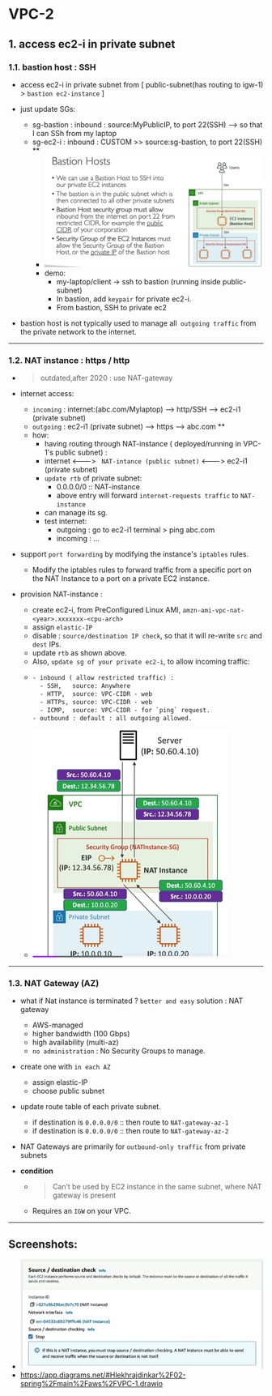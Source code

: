 # VPC-2

## 1. access ec2-i in private subnet
### 1.1. bastion host : SSH 
- access ec2-i in private subnet from  [ public-subnet(has routing to igw-1) > `bastion ec2-instance` ]
- just update SGs:
  - sg-bastion : inbound : source:MyPublicIP, to port 22(SSH) --> so that I can SSh from my laptop
  - sg-ec2-i : inbound : CUSTOM >> source:sg-bastion, to port 22(SSH) **
    - ![img_2.png](../99_img/vpc-1/img_2.png)
    - demo:
      - my-laptop/client  -> ssh to bastion (running inside public-subnet)
      - In bastion, add `keypair` for private ec2-i.
      - From bastion,  SSH to private ec2
      
- bastion host is not typically used to manage all` outgoing traffic` from the private network to the internet.
---
### 1.2. NAT instance : https / http
- > outdated,after 2020 : use NAT-gateway 
- internet access:
  - `incoming` : internet:(abc.com/Mylaptop) --> http/SSH -->  ec2-i1 (private subnet)
  - `outgoing` : ec2-i1 (private subnet) --> https --> abc.com **
  - how:
    - having routing through NAT-instance ( deployed/running in VPC-1's public subnet) :
    - internet <---> ` NAT-intance (public subnet)` <--->  ec2-i1 (private subnet)
    - `update rtb` of private subnet:
      - 0.0.0.0/0  ::  NAT-instance
      - above entry will forward  `internet-requests traffic` to `NAT-instance`
    - can manage its sg.
    - test internet:
      - outgoing : go to ec2-i1 terminal > ping abc.com
      - incoming : ...
      
- support `port forwarding` by modifying the instance's `iptables` rules.
  - Modify the iptables rules to forward traffic from a specific port on the NAT Instance to a port on a private EC2 instance.
  
- provision NAT-instance :
  - create ec2-i, from PreConfigured Linux AMI, `amzn-ami-vpc-nat-<year>.xxxxxxx-<cpu-arch>`
  - assign `elastic-IP`
  - disable : `source/destination IP check`, so that it will re-write `src` and `dest` IPs.
  - update `rtb` as shown above.
  - Also, `update sg of your private ec2-i`, to allow incoming traffic:
  - ```
    - inbound ( allow restricted traffic) : 
      - SSH,   source: Anywhere
      - HTTP,  source: VPC-CIDR - web
      - HTTPs, source: VPC-CIDR - web
      - ICMP,  source: VPC-CIDR - for `ping` request.
    - outbound : default : all outgoing allowed.
    ```
  - ![img_3.png](../99_img/vpc-1/img_3.png)

---
### 1.3. NAT Gateway (AZ)
- what if Nat instance is terminated ? `better and easy` solution : NAT gateway
  - AWS-managed 
  - higher bandwidth (100 Gbps)
  - high availability (multi-az)
  - `no administration` : No Security Groups to manage. 
  
- create one with `in each AZ`
  - assign elastic-IP
  - choose public subnet
- update route table of each private subnet.
  - if destination is `0.0.0.0/0`  ::  then route to `NAT-gateway-az-1`
  - if destination is `0.0.0.0/0`  ::  then route to `NAT-gateway-az-2`
- NAT Gateways are primarily for `outbound-only traffic` from private subnets
- **condition**
  - > Can’t be used by EC2 instance in the same subnet, where NAT gateway is present
  - Requires an `IGW` on your VPC.

---
## Screenshots:
- ![img_4.png](../99_img/vpc-1/img_4.png)
- https://app.diagrams.net/#Hlekhrajdinkar%2F02-spring%2Fmain%2Faws%2FVPC-1.drawio

